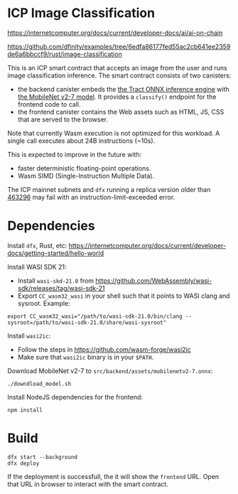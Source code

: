 # ICP Image Classification

https://internetcomputer.org/docs/current/developer-docs/ai/ai-on-chain

https://github.com/dfinity/examples/tree/6edfa86177fed55ac2cb641ee2359de6a6bbccf9/rust/image-classification

This is an ICP smart contract that accepts an image from the user and runs image classification inference.
The smart contract consists of two canisters:

- the backend canister embeds the [the Tract ONNX inference engine](https://github.com/sonos/tract) with [the MobileNet v2-7 model](https://github.com/onnx/models/tree/main/validated/vision/classification/mobilenet). It provides a `classify()` endpoint for the frontend code to call.
- the frontend canister contains the Web assets such as HTML, JS, CSS that are served to the browser.

Note that currently Wasm execution is not optimized for this workload.
A single call executes about 24B instructions (~10s).

This is expected to improve in the future with:

- faster deterministic floating-point operations.
- Wasm SIMD (Single-Instruction Multiple Data).

The ICP mainnet subnets and `dfx` running a replica version older than [463296](https://dashboard.internetcomputer.org/release/463296c0bc82ad5999b70245e5f125c14ba7d090) may fail with an instruction-limit-exceeded error.

# Dependencies

Install `dfx`, Rust, etc: https://internetcomputer.org/docs/current/developer-docs/getting-started/hello-world

Install WASI SDK 21:

- Install `wasi-skd-21.0` from https://github.com/WebAssembly/wasi-sdk/releases/tag/wasi-sdk-21
- Export `CC_wasm32_wasi` in your shell such that it points to WASI clang and sysroot. Example:

```
export CC_wasm32_wasi="/path/to/wasi-sdk-21.0/bin/clang --sysroot=/path/to/wasi-sdk-21.0/share/wasi-sysroot"
``` 

Install `wasi2ic`:
- Follow the steps in https://github.com/wasm-forge/wasi2ic
- Make sure that `wasi2ic` binary is in your `$PATH`.

Download MobileNet v2-7 to `src/backend/assets/mobilenetv2-7.onnx`:

```
./downdload_model.sh
```

Install NodeJS dependencies for the frontend:

```
npm install
```

# Build

```
dfx start --background
dfx deploy
```

If the deployment is successfull, the it will show the `frontend` URL.
Open that URL in browser to interact with the smart contract.
